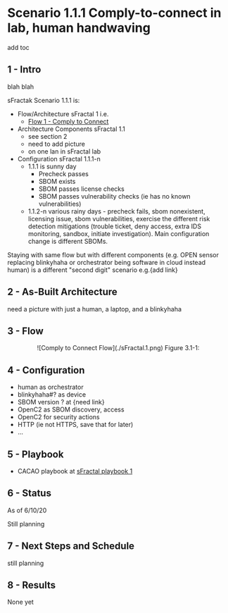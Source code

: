 # Scenario 1.1.1 Comply-to-connect in lab, human handwaving
add toc

## 1 - Intro
blah blah

sFractak Scenario 1.1.1 is:
- Flow/Architecture sFractal 1 i.e.
   - [Flow 1 - Comply to Connect](./sFractal.1.png)
- Architecture Components sFractal 1.1
   - see section 2
   - need to add picture
   - on one lan in sFractal lab
- Configuration sFractal 1.1.1-n
   - 1.1.1 is sunny day
      - Precheck passes
      - SBOM exists
      - SBOM passes license checks
      - SBOM passes vulnerability checks (ie has no known vulnerabilities)
    - 1.1.2-n various rainy days - precheck fails, sbom nonexistent, licensing issue, sbom vulnerabilities, exercise the different risk detection mitigations (trouble ticket, deny access, extra IDS monitoring, sandbox, initiate investigation). Main configuration change is different SBOMs.

Staying with same flow but with different components (e.g. OPEN sensor replacing blinkyhaha or orchestrator being software in cloud instead human) is a different "second digit" scenario e.g.{add link}

## 2 - As-Built Architecture
need a picture with just a human, a laptop, and a blinkyhaha

## 3 - Flow

<p align="center">
![Comply to Connect Flow](./sFractal.1.png)
Figure 3.1-1:
</p>

## 4 - Configuration
- human as orchestrator
- blinkyhaha#? as device
- SBOM version ? at {need link}
- OpenC2 as SBOM discovery, access
- OpenC2 for security actions
- HTTP (ie not HTTPS, save that for later)
- ...

## 5 - Playbook
- CACAO playbook at [sFractal playbook 1](./cacaoPlaybook.01.json)

## 6 - Status
As of 6/10/20

Still planning

## 7 - Next Steps and Schedule
still planning

## 8 - Results

None yet
